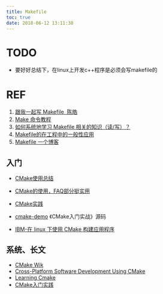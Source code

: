 ```yaml
---
title: Makefile
toc: true
date: 2018-06-12 13:11:38
---
```


# TODO


  * 要好好总结下，在linux上开发c++程序是必须会写makefile的



























# REF

1. [跟我一起写 Makefile  陈皓](http://scc.qibebt.cas.cn/docs/linux/base/%B8%FA%CE%D2%D2%BB%C6%F0%D0%B4Makefile-%B3%C2%F0%A9.pdf)
2. [Make 命令教程](http://www.ruanyifeng.com/blog/2015/02/make.html)
3. [如何系统地学习 Makefile 相关的知识（读/写）？](https://www.zhihu.com/question/23792247)
4. [Makefile的在工程中的一般性应用](https://www.jianshu.com/p/bbb50240d50c)
5. [Makefile 一个博客](http://www.hahack.com/wiki/tools-makefile.html)



## 入门

- [CMake使用总结](http://blog.atime.me/note/cmake.html)
- [CMake的使用，FAQ部分挺实用](http://blog.csdn.net/netnote/article/details/4051620)
- [CMake实践](http://sewm.pku.edu.cn/src/paradise/reference/CMake%20Practice.pdf)
- [cmake-demo](https://github.com/wzpan/cmake-demo) 《CMake入门实战》源码	

- [IBM-在 linux 下使用 CMake 构建应用程序](https://www.ibm.com/developerworks/cn/linux/l-cn-cmake/)



## 系统、长文

- [CMake Wik](https://cmake.org/Wiki/CMake#Primary_Resources_-_Look_here_first.21)
- [Cross-Platform Software Development Using CMake](http://www.linuxjournal.com/article/6700?page=0,0)
- [Learning Cmake](http://www.elpauer.org/stuff/learning_cmake.pdf)
- [CMake入门实践](http://hahack.com/codes/cmake/)

